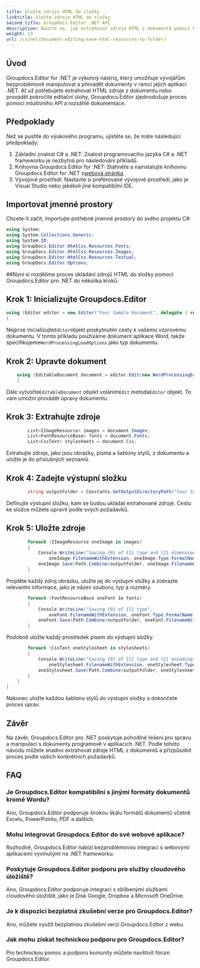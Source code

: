 ```yaml
---
title: Uložte zdroje HTML do složky
linktitle: Uložte zdroje HTML do složky
second_title: GroupDocs.Editor .NET API
description: Naučte se, jak extrahovat zdroje HTML z dokumentů pomocí Groupdocs.Editor pro .NET. Tento komplexní tutoriál poskytuje vývojářům podrobné pokyny.
weight: 13
url: /cs/net/document-editing/save-html-resources-to-folder/
---
```

## Úvod
Groupdocs.Editor for .NET je výkonný nástroj, který umožňuje vývojářům bezproblémově manipulovat a převádět dokumenty v rámci jejich aplikací .NET. Ať už potřebujete extrahovat HTML zdroje z dokumentu nebo provádět pokročilé editační úlohy, Groupdocs.Editor zjednodušuje proces pomocí intuitivního API a rozsáhlé dokumentace.
## Předpoklady
Než se pustíte do výukového programu, ujistěte se, že máte následující předpoklady:
1. Základní znalost C# a .NET: Znalost programovacího jazyka C# a .NET frameworku je nezbytná pro následování příkladů.
2.  Knihovna Groupdocs.Editor for .NET: Stáhněte a nainstalujte knihovnu Groupdocs.Editor for .NET z[webová stránka](https://releases.groupdocs.com/editor/net/).
3. Vývojové prostředí: Nastavte si preferované vývojové prostředí, jako je Visual Studio nebo jakékoli jiné kompatibilní IDE.

## Importovat jmenné prostory
Chcete-li začít, importujte potřebné jmenné prostory do svého projektu C#:
```csharp
using System;
using System.Collections.Generic;
using System.IO;
using GroupDocs.Editor.HtmlCss.Resources.Fonts;
using GroupDocs.Editor.HtmlCss.Resources.Images;
using GroupDocs.Editor.HtmlCss.Resources.Textual;
using GroupDocs.Editor.Options;
```
##Nyní si rozdělíme proces ukládání zdrojů HTML do složky pomocí Groupdocs.Editor pro .NET do několika kroků:
## Krok 1: Inicializujte Groupdocs.Editor
```csharp
using (Editor editor = new Editor("Your Sample Document", delegate { return new WordProcessingLoadOptions(); }))
{
```
 Nejprve inicializujte`Editor`objekt poskytnutím cesty k vašemu vzorovému dokumentu. V tomto příkladu používáme dokument aplikace Word, takže specifikujeme`WordProcessingLoadOptions` jako typ dokumentu.
## Krok 2: Upravte dokument
```csharp
	using (EditableDocument document = editor.Edit(new WordProcessingEditOptions()))
	{
```
 Dále vytvořte`EditableDocument` objekt voláním`Edit` metoda`Editor` objekt. To vám umožní provádět úpravy dokumentu.
## Krok 3: Extrahujte zdroje
```csharp
		List<IImageResource> images = document.Images;
		List<FontResourceBase> fonts = document.Fonts;
		List<CssText> stylesheets = document.Css;
```
Extrahujte zdroje, jako jsou obrázky, písma a šablony stylů, z dokumentu a uložte je do příslušných seznamů.
## Krok 4: Zadejte výstupní složku
```csharp
		string outputFolder = Constants.GetOutputDirectoryPath("Your Sample Document");
```
Definujte výstupní složku, kam se budou ukládat extrahované zdroje. Cestu ke složce můžete upravit podle svých požadavků.
## Krok 5: Uložte zdroje
```csharp
		foreach (IImageResource oneImage in images)
		{
			Console.WriteLine("Saving {0} of {1} type and {2} dimensions",
				oneImage.FilenameWithExtension, oneImage.Type.FormalName, oneImage.LinearDimensions);
			oneImage.Save(Path.Combine(outputFolder, oneImage.FilenameWithExtension));
		}
```
Projděte každý zdroj obrázku, uložte jej do výstupní složky a zobrazte relevantní informace, jako je název souboru, typ a rozměry.
```csharp
		foreach (FontResourceBase oneFont in fonts)
		{
			Console.WriteLine("Saving {0} of {1} type",
				oneFont.FilenameWithExtension, oneFont.Type.FormalName);
			oneFont.Save(Path.Combine(outputFolder, oneFont.FilenameWithExtension));
		}
```
Podobně uložte každý prostředek písem do výstupní složky.
```csharp
		foreach (CssText oneStylesheet in stylesheets)
		{
			Console.WriteLine("Saving {0} of {1} type and {2} encoding",
				oneStylesheet.FilenameWithExtension, oneStylesheet.Type.FormalName, oneStylesheet.Encoding);
			oneStylesheet.Save(Path.Combine(outputFolder, oneStylesheet.FilenameWithExtension));
		}
	}
}
```
Nakonec uložte každou šablonu stylů do výstupní složky a dokončete proces úprav.

## Závěr
Na závěr, Groupdocs.Editor pro .NET poskytuje pohodlné řešení pro správu a manipulaci s dokumenty programově v aplikacích .NET. Podle tohoto návodu můžete snadno extrahovat zdroje HTML z dokumentů a přizpůsobit proces podle vašich konkrétních požadavků.
## FAQ
### Je Groupdocs.Editor kompatibilní s jinými formáty dokumentů kromě Wordu?
Ano, Groupdocs.Editor podporuje širokou škálu formátů dokumentů včetně Excelu, PowerPointu, PDF a dalších.
### Mohu integrovat Groupdocs.Editor do své webové aplikace?
Rozhodně, Groupdocs.Editor nabízí bezproblémovou integraci s webovými aplikacemi vyvinutými na .NET frameworku.
### Poskytuje Groupdocs.Editor podporu pro služby cloudového úložiště?
Ano, Groupdocs.Editor podporuje integraci s oblíbenými službami cloudového úložiště, jako je Disk Google, Dropbox a Microsoft OneDrive.
### Je k dispozici bezplatná zkušební verze pro Groupdocs.Editor?
Ano, můžete využít bezplatnou zkušební verzi Groupdocs.Editor z webu.
### Jak mohu získat technickou podporu pro Groupdocs.Editor?
Pro technickou pomoc a podporu komunity můžete navštívit fórum Groupdocs.Editor.